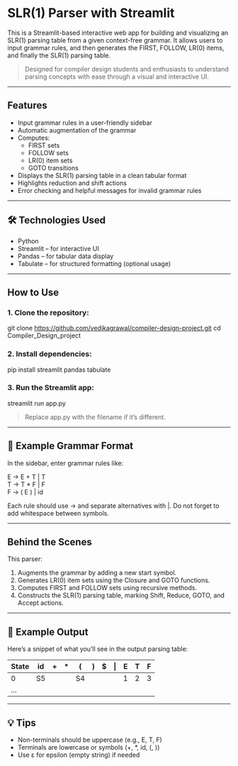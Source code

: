 #  SLR(1) Parser with Streamlit

This is a Streamlit-based interactive web app for building and visualizing an SLR(1) parsing table from a given context-free grammar. It allows users to input grammar rules, and then generates the FIRST, FOLLOW, LR(0) items, and finally the SLR(1) parsing table.

> Designed for compiler design students and enthusiasts to understand parsing concepts with ease through a visual and interactive UI.

---

##  Features

- Input grammar rules in a user-friendly sidebar
- Automatic augmentation of the grammar
- Computes:
  - FIRST sets
  - FOLLOW sets
  - LR(0) item sets
  - GOTO transitions
- Displays the SLR(1) parsing table in a clean tabular format
- Highlights reduction and shift actions
- Error checking and helpful messages for invalid grammar rules

---

## 🛠 Technologies Used

- Python
- Streamlit – for interactive UI
- Pandas – for tabular data display
- Tabulate – for structured formatting (optional usage)

---

##  How to Use

### 1. Clone the repository:

git clone https://github.com/vedikagrawal/compiler-design-project.git
cd Compiler_Design_project

### 2. Install dependencies:

pip install streamlit pandas tabulate

### 3. Run the Streamlit app:

streamlit run app.py

> Replace app.py with the filename if it’s different.

---

## 📘 Example Grammar Format

In the sidebar, enter grammar rules like:

E -> E + T | T  
T -> T * F | F  
F -> ( E ) | id

Each rule should use -> and separate alternatives with |. Do not forget to add whitespace between symbols.

---

##  Behind the Scenes

This parser:

1. Augments the grammar by adding a new start symbol.
2. Generates LR(0) item sets using the Closure and GOTO functions.
3. Computes FIRST and FOLLOW sets using recursive methods.
4. Constructs the SLR(1) parsing table, marking Shift, Reduce, GOTO, and Accept actions.

---

## 🧪 Example Output

Here’s a snippet of what you’ll see in the output parsing table:

| State | id | + | * | ( | ) | $ | \| | E | T | F |
|-------|----|---|---|---|---|---|---|---|---|---|
| 0     | S5 |   |   | S4 |   |   |   | 1 | 2 | 3 |
| ...   |    |   |   |    |   |   |   |   |   |   |

---

## 💡 Tips

- Non-terminals should be uppercase (e.g., E, T, F)
- Terminals are lowercase or symbols (+, *, id, (, ))
- Use ε for epsilon (empty string) if needed

